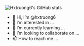 ![Hxtruong6's GitHub stats](https://github-readme-stats.vercel.app/api?username=hxtruong6&show_icons=true&theme=radical)




-  👋 Hi, I’m @hxtruong6
- 👀 I’m interested in ...
- 🌱 I’m currently learning ...
- 💞️ I’m looking to collaborate on ...
- 📫 How to reach me ...

<!---
hxtruong6/hxtruong6 is a ✨ special ✨ repository because its `README.md` (this file) appears on your GitHub profile.
You can click the Preview link to take a look at your changes.
--->
